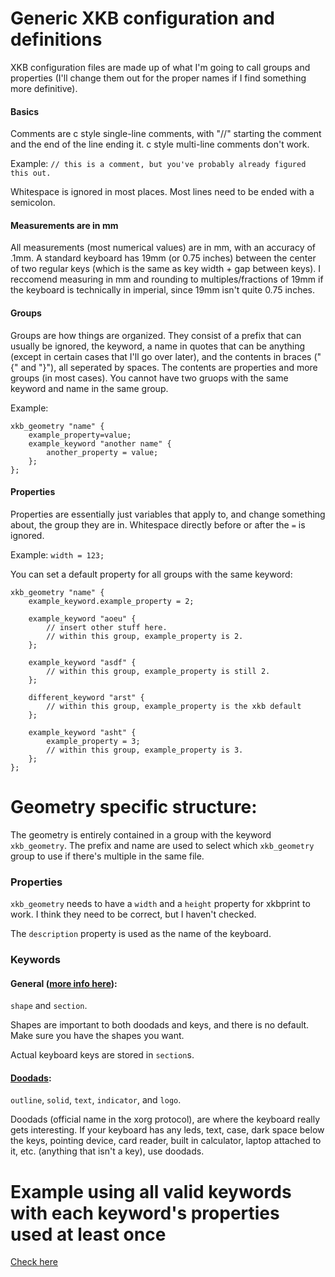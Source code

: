# Generic XKB configuration and definitions

XKB configuration files are made up of what I'm going to call groups and properties (I'll change them out for the proper names if I find something more definitive).

#### Basics
Comments are c style single-line comments, with "//" starting the comment and the end of the line ending it. c style multi-line comments don't work.

Example:
`// this is a comment, but you've probably already figured this out.`

Whitespace is ignored in most places.
Most lines need to be ended with a semicolon.

#### Measurements are in mm
All measurements (most numerical values) are in mm, with an accuracy of .1mm.
A standard keyboard has 19mm (or 0.75 inches) between the center of two regular keys (which is the same as key width + gap between keys).
I reccomend measuring in mm and rounding to multiples/fractions of 19mm if the keyboard is technically in imperial, since 19mm isn't quite 0.75 inches.

#### Groups
Groups are how things are organized.
They consist of a prefix that can usually be ignored, the keyword, a name in quotes that can be anything (except in certain cases that I'll go over later), and the contents in braces ("{" and "}"), all seperated by spaces.
The contents are properties and more groups (in most cases).
You cannot have two gruops with the same keyword and name in the same group.

Example:
```
xkb_geometry "name" {
    example_property=value;
    example_keyword "another name" {
        another_property = value;
    };
};
```

#### Properties
Properties are essentially just variables that apply to, and change something about, the group they are in. Whitespace directly before or after the `=` is ignored.

Example:
`width = 123;`

You can set a default property for all groups with the same keyword:
```
xkb_geometry "name" {
    example_keyword.example_property = 2;

    example_keyword "aoeu" {
        // insert other stuff here.
        // within this group, example_property is 2.
    };

    example_keyword "asdf" {
        // within this group, example_property is still 2.
    };

    different_keyword "arst" {
        // within this group, example_property is the xkb default
    };

    example_keyword "asht" {
        example_property = 3;
        // within this group, example_property is 3.
    };
};  
```

# Geometry specific structure:

The geometry is entirely contained in a group with the keyword `xkb_geometry`.
The prefix and name are used to select which `xkb_geometry` group to use if there's multiple in the same file.

### Properties
`xkb_geometry` needs to have a `width` and a `height` property for xkbprint to work.
I think they need to be correct, but I haven't checked.

The `description` property is used as the name of the keyboard.

### Keywords
#### General ([more info here](keys.md)):
`shape` and `section`.

Shapes are important to both doodads and keys, and there is no default.
Make sure you have the shapes you want.

Actual keyboard keys are stored in `section`s.

#### [Doodads](doodads.md):
`outline`, `solid`, `text`, `indicator`, and `logo`.

Doodads (official name in the xorg protocol), are where the keyboard really gets interesting.
If your keyboard has any leds, text, case, dark space below the keys, pointing device, card reader, built in calculator, laptop attached to it, etc. (anything that isn't a key), use doodads.

# Example using all valid keywords with each keyword's properties used at least once
[Check here](examples/example.xkb)
